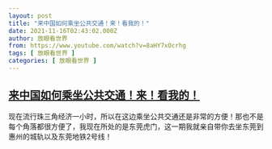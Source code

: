 ```yaml
---
layout: post
title: "来中国如何乘坐公共交通！来！看我的！"
date: 2021-11-16T02:43:02.000Z
author: 放眼看世界
from: https://www.youtube.com/watch?v=8aHY7xOcrhg
tags: [ 放眼看世界 ]
categories: [ 放眼看世界 ]
---
```

<!--1637030582000-->
[来中国如何乘坐公共交通！来！看我的！](https://www.youtube.com/watch?v=8aHY7xOcrhg)
------

<div>
现在流行珠三角经济一小时，所以在这边乘坐公共交通还是非常的方便！那也不是每个角落都很方便了，我现在所处的是东莞虎门，这一期我就亲自带你去坐东莞到惠州的城轨以及东莞地铁2号线！
</div>
